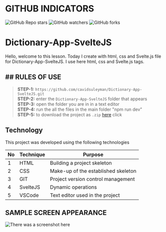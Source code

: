 # GITHUB INDICATORS

![GitHub Repo stars](https://img.shields.io/github/stars/cavidsuleyman/Dictionary-App-SvelteJS?style=for-the-badge)
![GitHub watchers](https://img.shields.io/github/watchers/cavidsuleyman/Dictionary-App-SvelteJS?style=for-the-badge)
![GitHub forks](https://img.shields.io/github/forks/cavidsuleyman/Dictionary-App-SvelteJS?style=for-the-badge)

  # Dictionary-App-SvelteJS

Hello, welcome to this lesson. Today I create with html, css and Svelte.js file for Dictionary-App-SvelteJS. I use here html, css and Svelte.js tags. 

## ## RULES OF USE

> **STEP-1:** `https://github.com/cavidsuleyman/Dictionary-App-SvelteJS.git` <br/>
> **STEP-2:**  enter the `Dictionary-App-SvelteJS` folder that appears <br/>
> **STEP-3:**  open the folder you are in in a text editor <br/>
> **STEP-4:**  run the  all the files in the main folder "npm run dev" <br/>
> **STEP-5:**  to download the project as `.zip`  [here](https://github.com/cavidsuleyman/Dictionary-App-SvelteJS/archive/refs/heads/master.zip) click <br/>


## Technology

This project was developed using the following technologies

| No | Technique | Purpose |
| - | ---------- | --------------------- |
| 1 | HTML | Building a project skeleton |
| 2 | CSS |  Make-up of the established skeleton |
| 3 | GIT |  Project version control management |
| 4 | SvelteJS | Dynamic operations |
| 5 | VSCode | Text editor used in the project |


## SAMPLE SCREEN APPEARANCE

![There was a screenshot here](./screen-1.2.PNG)


 

